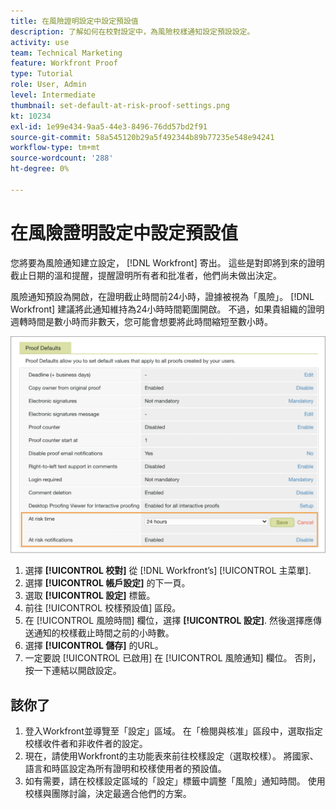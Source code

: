 ```yaml
---
title: 在風險證明設定中設定預設值
description: 了解如何在校對設定中，為風險校樣通知設定預設設定。
activity: use
team: Technical Marketing
feature: Workfront Proof
type: Tutorial
role: User, Admin
level: Intermediate
thumbnail: set-default-at-risk-proof-settings.png
kt: 10234
exl-id: 1e99e434-9aa5-44e3-8496-76dd57bd2f91
source-git-commit: 58a545120b29a5f492344b89b77235e548e94241
workflow-type: tm+mt
source-wordcount: '288'
ht-degree: 0%

---
```


# 在風險證明設定中設定預設值

您將要為風險通知建立設定， [!DNL Workfront] 寄出。 這些是對即將到來的證明截止日期的溫和提醒，提醒證明所有者和批准者，他們尚未做出決定。

風險通知預設為開啟，在證明截止時間前24小時，證據被視為「風險」。 [!DNL Workfront] 建議將此通知維持為24小時時間範圍開啟。 不過，如果貴組織的證明週轉時間是數小時而非數天，您可能會想要將此時間縮短至數小時。

![風險通知的校樣設定](assets/proof-system-setups-at-risk-default-1.png)

1. 選擇 **[!UICONTROL 校對]** 從 [!DNL Workfront’s] [!UICONTROL 主菜單].
1. 選擇 **[!UICONTROL 帳戶設定]** 的下一頁。
1. 選取 **[!UICONTROL 設定]** 標籤。
1. 前往 [!UICONTROL 校樣預設值] 區段。
1. 在 [!UICONTROL 風險時間] 欄位，選擇 **[!UICONTROL 設定]**. 然後選擇應傳送通知的校樣截止時間之前的小時數。
1. 選擇 **[!UICONTROL 儲存]** 的URL。
1. 一定要說 [!UICONTROL 已啟用] 在 [!UICONTROL 風險通知] 欄位。 否則，按一下連結以開啟設定。

## 該你了

1. 登入Workfront並導覽至「設定」區域。 在「檢閱與核准」區段中，選取指定校樣收件者和非收件者的設定。
1. 現在，請使用Workfront的主功能表來前往校樣設定（選取校樣）。 將國家、語言和時區設定為所有證明和校樣使用者的預設值。
1. 如有需要，請在校樣設定區域的「設定」標籤中調整「風險」通知時間。 使用校樣與團隊討論，決定最適合他們的方案。

<!--
Lean More URLs
-->

